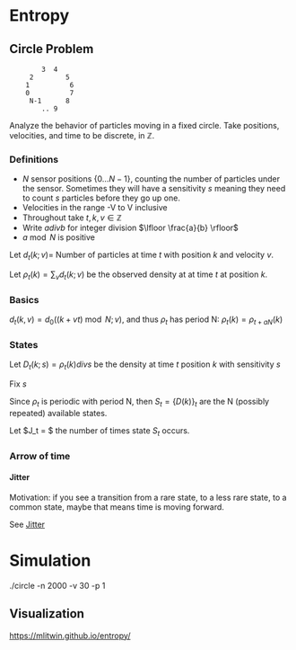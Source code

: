 # Entropy

## Circle Problem

```
        3  4
     2        5
    1          6
    0          7
     N-1      8
        .. 9
```

Analyze the behavior of particles moving in a fixed circle. Take positions, velocities, and time to be discrete, in $\mathbb{Z}$.

### Definitions

- $N$ sensor positions \{$0 \ldots  {N-1}\}$, counting the number of particles under the sensor. Sometimes they will have a sensitivity $s$ meaning they need to count $s$ particles before they go up one.
- Velocities in the range -V to V inclusive
- Throughout take $t, k, v \in \mathbb{Z}$
- Write $a \mathbin{div} b$ for integer division $\lfloor \frac{a}{b} \rfloor$
- $a \bmod N$ is positive

Let $d_t(k;v) =$ Number of particles at time $t$ with position $k$ and velocity $v$.

Let $\rho_t(k) = \sum_v d_t(k;v)$ be the observed density at at time $t$ at position $k$.

### Basics

$d_t(k,v) = d_0(({k+v t})\bmod N;v)$, and thus $\rho_t$ has period N: $\rho_t(k) = \rho_{t+a N}(k)$

### States

Let $D_t(k;s) = \rho_t(k) \mathbin{div} s$ be the density at time $t$ position $k$ with sensitivity $s$

Fix $s$

Since $\rho_t$ is periodic with period N, then $S_t= \{D(k)\}_t$ are the N (possibly repeated) available states.

Let $J_t = $ the number of times state $S_t$ occurs.

### Arrow of time

#### Jitter

Motivation: if you see a transition from a rare state, to a less rare state, to a common state, maybe that means time is moving forward.

See [Jitter](./results/Jitter.md)

# Simulation

./circle -n 2000 -v 30 -p 1

## Visualization

https://mlitwin.github.io/entropy/

